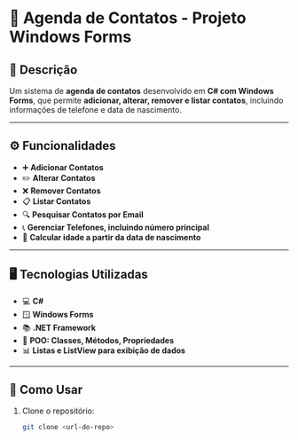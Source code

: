 # 📱 Agenda de Contatos - Projeto Windows Forms

## 🔹 Descrição
Um sistema de **agenda de contatos** desenvolvido em **C# com Windows Forms**, que permite **adicionar, alterar, remover e listar contatos**, incluindo informações de telefone e data de nascimento.  

---

## ⚙️ Funcionalidades
- ➕ **Adicionar Contatos**  
- ✏️ **Alterar Contatos**  
- ❌ **Remover Contatos**  
- 📋 **Listar Contatos**  
- 🔍 **Pesquisar Contatos por Email**  
- 📞 **Gerenciar Telefones, incluindo número principal**  
- 🎂 **Calcular idade a partir da data de nascimento**  

---

## 🖥️ Tecnologias Utilizadas
- 💻 **C#**
- 🪟 **Windows Forms**
- 📚 **.NET Framework**
- 📝 **POO: Classes, Métodos, Propriedades**
- 📊 **Listas e ListView para exibição de dados**

---

## 🚀 Como Usar
1. Clone o repositório:  
   ```bash
   git clone <url-do-repo>
